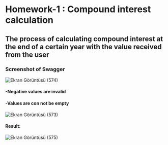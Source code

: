 
# Homework-1 : Compound interest calculation
## The process of calculating compound interest at the end of a certain year with the value received from the user
### Screenshot of Swagger
![Ekran Görüntüsü (574)](https://user-images.githubusercontent.com/63016233/184377864-b1aa875f-a750-40cf-91e0-9685806bfbf4.png)
#### -Negative values are invalid
#### -Values are con not be empty
![Ekran Görüntüsü (573)](https://user-images.githubusercontent.com/63016233/184378422-bf9c4074-654b-4d58-8bf5-c0c52376bf9e.png)
#### Result:
![Ekran Görüntüsü (575)](https://user-images.githubusercontent.com/63016233/184378478-b538e28b-f212-4d7c-b1c7-bfe11cb0b260.png)
 

